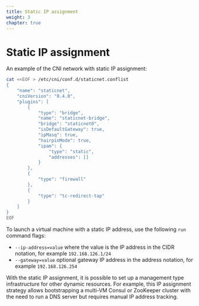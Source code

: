 ```yaml
---
title: Static IP assignment
weight: 3
chapter: true
---
```


# Static IP assignment

An example of the CNI network with static IP assignment:

```sh
cat <<EOF > /etc/cni/conf.d/staticnet.conflist
{
    "name": "staticnet",
    "cniVersion": "0.4.0",
    "plugins": [
        {
            "type": "bridge",
            "name": "staticnet-bridge",
            "bridge": "staticnet0",
            "isDefaultGateway": true,
            "ipMasq": true,
            "hairpinMode": true,
            "ipam": {
                "type": "static",
                "addresses": []
            }
        },
        {
            "type": "firewall"
        },
        {
            "type": "tc-redirect-tap"
        }
    ]
}
EOF
```

To launch a virtual machine with a static IP address, use the following `run` command flags:

- `--ip-address=value` where the value is the IP address in the CIDR notation, for example `192.168.126.1/24`
- `--gateway=value` optional gateway IP address in the address notation, for example `192.168.126.254`

With the static IP assignment, it is possible to set up a management type infrastructure for other dynamic resources. For example, this IP assignment strategy allows bootstrapping a multi-VM Consul or ZooKeeper cluster with the need to run a DNS server but requires manual IP address tracking.